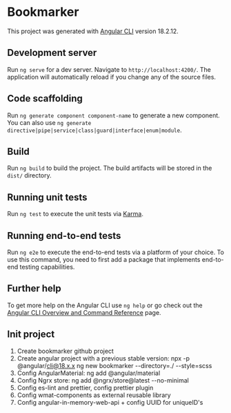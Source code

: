 # Bookmarker

This project was generated with [Angular CLI](https://github.com/angular/angular-cli) version 18.2.12.

## Development server

Run `ng serve` for a dev server. Navigate to `http://localhost:4200/`. The application will automatically reload if you change any of the source files.

## Code scaffolding

Run `ng generate component component-name` to generate a new component. You can also use `ng generate directive|pipe|service|class|guard|interface|enum|module`.

## Build

Run `ng build` to build the project. The build artifacts will be stored in the `dist/` directory.

## Running unit tests

Run `ng test` to execute the unit tests via [Karma](https://karma-runner.github.io).

## Running end-to-end tests

Run `ng e2e` to execute the end-to-end tests via a platform of your choice. To use this command, you need to first add a package that implements end-to-end testing capabilities.

## Further help

To get more help on the Angular CLI use `ng help` or go check out the [Angular CLI Overview and Command Reference](https://angular.dev/tools/cli) page.

## Init project
1. Create bookmarker github project
2. Create angular project with a previous stable version: npx -p @angular/cli@18.x.x ng new bookmarker --directory=./ --style=scss
3. Config AngularMaterial: ng add @angular/material
4. Config Ngrx store: ng add @ngrx/store@latest --no-minimal
5. Config es-lint and prettier, config prettier plugin
6. Config wmat-components as external reusable library
6. Config angular-in-memory-web-api + config UUID for uniqueID's
